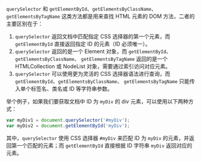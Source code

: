 `querySelector` 和 `getElementById`、`getElementsByClassName`、 `getElementsByTagName` 这类方法都是用来查找 HTML 元素的 DOM 方法，二者的主要区别在于：

1. `querySelector` 返回文档中匹配指定 CSS 选择器的第一个元素，而 `getElementById` 直接返回指定 ID 的元素（ID 必须唯一）。
2. `querySelector` 返回的是一个 Element 对象，而 `getElementById`、`getElementsByClassName`、 `getElementsByTagName` 返回的是一个 HTMLCollection 或 NodeList 对象，需要通过索引访问对应元素。
3. `querySelector` 可以使用更为灵活的 CSS 选择器语法进行查询，而 `getElementById`、`getElementsByClassName`、 `getElementsByTagName` 只能传入单个标签名、类名或 ID 等字符串参数。

举个例子，如果我们要获取文档中 ID 为 `myDiv` 的 div 元素，可以使用以下两种方式：

```js
var myDiv1 = document.querySelector('#myDiv');
var myDiv2 = document.getElementById('myDiv');
```

其中，`querySelector` 使用 CSS 选择器 `#myDiv` 来匹配 ID 为 `myDiv` 的元素，并返回第一个匹配的元素；而 `getElementById` 直接根据 ID 字符串 `myDiv` 返回对应的元素。